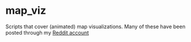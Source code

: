 # map_viz
Scripts that cover (animated) map visualizations. Many of these have been posted through my [Reddit account](https://www.reddit.com/user/tochmaarweerpizza/posts/)
